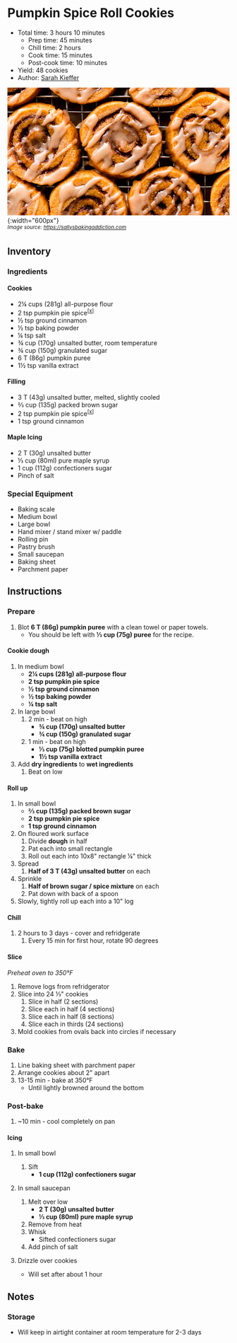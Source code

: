 # Pumpkin Spice Roll Cookies

- Total time: 3 hours 10 minutes
    - Prep time: 45 minutes
    - Chill time: 2 hours
    - Cook time: 15 minutes
    - Post-cook time: 10 minutes
- Yield: 48 cookies
- Author: [Sarah Kieffer](https://sallysbakingaddiction.com/pumpkin-spice-roll-cookies/)

![](./hero.jpg){:width="600px"}
<br />
_<sup>Image source: <https://sallysbakingaddiction.com></sup>_

## Inventory

### Ingredients

#### Cookies

- 2¼ cups (281g) all-purpose flour
- 2 tsp pumpkin pie spice<sup>[[x](https://sallysbakingaddiction.com/pumpkin-pie-spice/)]</sup>
- ½ tsp ground cinnamon
- ½ tsp baking powder
- ¼ tsp salt
- ¾ cup (170g) unsalted butter, room temperature
- ¾ cup (150g) granulated sugar
- 6 T (86g) pumpkin puree
- 1½ tsp vanilla extract

#### Filling

- 3 T (43g) unsalted butter, melted, slightly cooled
- ⅔ cup (135g) packed brown sugar
- 2 tsp pumpkin pie spice<sup>[[x](https://sallysbakingaddiction.com/pumpkin-pie-spice/)]</sup>
- 1 tsp ground cinnamon

#### Maple Icing

- 2 T (30g) unsalted butter
- ⅓ cup (80ml) pure maple syrup
- 1 cup (112g) confectioners sugar
- Pinch of salt

### Special Equipment

- Baking scale
- Medium bowl
- Large bowl
- Hand mixer / stand mixer w/ paddle
- Rolling pin
- Pastry brush
- Small saucepan
- Baking sheet
- Parchment paper

## Instructions

### Prepare

1. Blot **6 T (86g) pumpkin puree** with a clean towel or paper towels.
    - You should be left with **⅓ cup (75g) puree** for the recipe.

#### Cookie dough

1. In medium bowl
    - **2¼ cups (281g) all-purpose flour**
    - **2 tsp pumpkin pie spice**
    - **½ tsp ground cinnamon**
    - **½ tsp baking powder**
    - **¼ tsp salt**
1. In large bowl
    1. 2 min - beat on high
        - **¾ cup (170g) unsalted butter**
        - **¾ cup (150g) granulated sugar**
    1. 1 min - beat on high
        - **⅓ cup (75g) blotted pumpkin puree**
        - **1½ tsp vanilla extract**
1. Add **dry ingredients** to **wet ingredients**
    1. Beat on low

#### Roll up

1. In small bowl
    - **⅔ cup (135g) packed brown sugar**
    - **2 tsp pumpkin pie spice**
    - **1 tsp ground cinnamon**
1. On floured work surface
    1. Divide **dough** in half
    1. Pat each into small rectangle
    1. Roll out each into 10x8" rectangle ¼" thick
1. Spread
    1. **Half of 3 T (43g) unsalted butter** on each
1. Sprinkle
    1. **Half of brown sugar / spice mixture** on each
    1. Pat down with back of a spoon
1. Slowly, tightly roll up each into a 10" log

#### Chill

1. 2 hours to 3 days - cover and refridgerate
    1. Every 15 min for first hour, rotate 90 degrees

#### Slice

_Preheat oven to 350°F_

1. Remove logs from refridgerator
1. Slice into 24 ⅓" cookies
    1. Slice in half (2 sections)
    1. Slice each in half (4 sections)
    1. Slice each in half (8 sections)
    1. Slice each in thirds (24 sections)
1. Mold cookies from ovals back into circles if necessary

### Bake

1. Line baking sheet with parchment paper
1. Arrange cookies about 2" apart
1. 13-15 min - bake at 350°F
    - Until lightly browned around the bottom

### Post-bake

1. ~10 min - cool completely on pan

#### Icing

1. In small bowl
    1. Sift
        - **1 cup (112g) confectioners sugar**
1. In small saucepan
    1. Melt over low
        - **2 T (30g) unsalted butter**
        - **⅓ cup (80ml) pure maple syrup**
    1. Remove from heat
    1. Whisk
        - Sifted confectioners sugar
    1. Add pinch of salt

1. Drizzle over cookies
    - Will set after about 1 hour

## Notes

### Storage

- Will keep in airtight container at room temperature for 2-3 days

